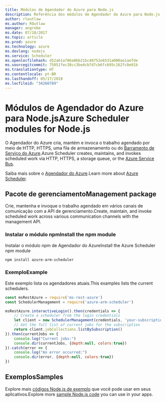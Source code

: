 ```yaml
---
title: Módulos de Agendador do Azure para Node.js
description: Referência dos módulos de Agendador do Azure para Node.js
author: rloutlaw
ms.author: ROutlaw
manager: angrobe
ms.date: 07/18/2017
ms.topic: article
ms.prod: azure
ms.technology: azure
ms.devlang: nodejs
ms.service: Scheduler
ms.openlocfilehash: d52a61a786a86b21bc48752e6531a000ae1aefde
ms.sourcegitcommit: 75051fec38cc3be4cb7d7cb6fc695c162fc0e91b
ms.translationtype: HT
ms.contentlocale: pt-BR
ms.lasthandoff: 05/17/2018
ms.locfileid: "34260789"
---
```

# <a name="azure-scheduler-modules-for-nodejs"></a><span data-ttu-id="06ce4-103">Módulos de Agendador do Azure para Node.js</span><span class="sxs-lookup"><span data-stu-id="06ce4-103">Azure Scheduler modules for Node.js</span></span>

<span data-ttu-id="06ce4-104">O Agendador do Azure cria, mantém e invoca o trabalho agendado por meio de HTTP, HTTPS, uma fila de armazenamento ou do [Barramento de Serviço do Azure](/azure/service-bus-messaging/service-bus-messaging-overview).</span><span class="sxs-lookup"><span data-stu-id="06ce4-104">Azure Scheduler creates, maintains, and invokes scheduled work via HTTP, HTTPS, a storage queue, or the [Azure Service Bus](/azure/service-bus-messaging/service-bus-messaging-overview).</span></span>

<span data-ttu-id="06ce4-105">Saiba mais sobre o [Agendador do Azure](/azure/scheduler/scheduler-intro).</span><span class="sxs-lookup"><span data-stu-id="06ce4-105">Learn more about [Azure Scheduler](/azure/scheduler/scheduler-intro).</span></span>

## <a name="management-package"></a><span data-ttu-id="06ce4-106">Pacote de gerenciamento</span><span class="sxs-lookup"><span data-stu-id="06ce4-106">Management package</span></span>

<span data-ttu-id="06ce4-107">Crie, mantenha e invoque o trabalho agendado em vários canais de comunicação com a API de gerenciamento.</span><span class="sxs-lookup"><span data-stu-id="06ce4-107">Create, maintain, and invoke scheduled work across various communication channels with the management API.</span></span>

### <a name="install-the-npm-module"></a><span data-ttu-id="06ce4-108">Instalar o módulo npm</span><span class="sxs-lookup"><span data-stu-id="06ce4-108">Install the npm module</span></span>

<span data-ttu-id="06ce4-109">Instalar o módulo npm de Agendador do Azure</span><span class="sxs-lookup"><span data-stu-id="06ce4-109">Install the Azure Scheduler npm module</span></span>

```bash
npm install azure-arm-scheduler
```

### <a name="example"></a><span data-ttu-id="06ce4-110">Exemplo</span><span class="sxs-lookup"><span data-stu-id="06ce4-110">Example</span></span>

<span data-ttu-id="06ce4-111">Este exemplo lista os agendadores atuais.</span><span class="sxs-lookup"><span data-stu-id="06ce4-111">This examples lists the current schedulers.</span></span>

```javascript
const msRestAzure = require('ms-rest-azure')
const SchedulerManagement = require('azure-arm-scheduler')

msRestAzure.interactiveLogin().then(credentials => {
    // Create a scheduler from the login credentials
    let client = new SchedulerManagement(credentials, 'your-subscription-id')
    // Get the full list of current jobs for the subscription
    return client.jobCollections.listBySubscription()
}).then(currentJobs => {
    console.log("Current jobs:")
    console.dir(currentJobs, {depth:null, colors:true})
}).catch(error => {
    console.log("An error occurred:")
    console.dir(error, {depth:null, colors:true})
})
```

## <a name="samples"></a><span data-ttu-id="06ce4-112">Exemplos</span><span class="sxs-lookup"><span data-stu-id="06ce4-112">Samples</span></span>

<span data-ttu-id="06ce4-113">Explore mais [códigos Node.js de exemplo](https://azure.microsoft.com/resources/samples/?platform=nodejs) que você pode usar em seus aplicativos.</span><span class="sxs-lookup"><span data-stu-id="06ce4-113">Explore more [sample Node.js code](https://azure.microsoft.com/resources/samples/?platform=nodejs) you can use in your apps.</span></span>
